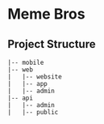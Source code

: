 # Meme Bros

## Project Structure

```
|-- mobile
|-- web
|   |-- website
|   |-- app
|   |-- admin
|-- api
|   |-- admin
|   |-- public
```
